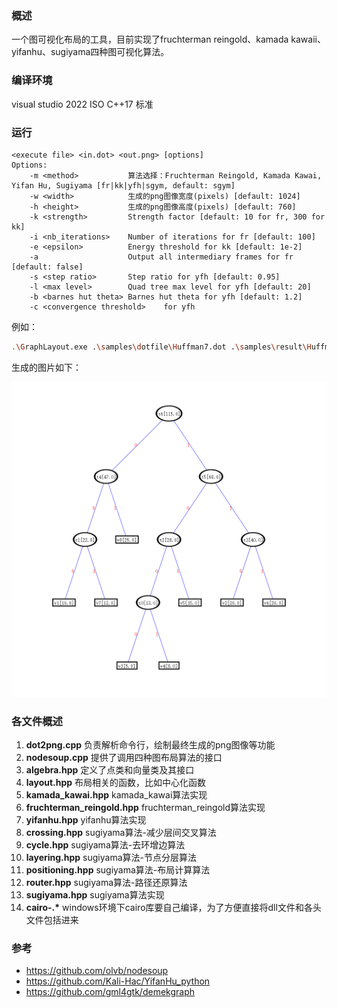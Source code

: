 ### 概述
一个图可视化布局的工具，目前实现了fruchterman reingold、kamada kawaii、yifanhu、sugiyama四种图可视化算法。

### 编译环境
visual studio 2022
ISO C++17 标准

### 运行
```
<execute file> <in.dot> <out.png> [options]
Options:
    -m <method>           算法选择：Fruchterman Reingold, Kamada Kawai, Yifan Hu, Sugiyama [fr|kk|yfh|sgym, default: sgym]
    -w <width>            生成的png图像宽度(pixels) [default: 1024]
    -h <height>           生成的png图像高度(pixels) [default: 760]
    -k <strength>         Strength factor [default: 10 for fr, 300 for kk]
    -i <nb_iterations>    Number of iterations for fr [default: 100]
    -e <epsilon>          Energy threshold for kk [default: 1e-2]
    -a                    Output all intermediary frames for fr [default: false]
    -s <step ratio>       Step ratio for yfh [default: 0.95]
    -l <max level>        Quad tree max level for yfh [default: 20]
    -b <barnes hut theta> Barnes hut theta for yfh [default: 1.2]
    -c <convergence threshold>    for yfh
```
例如：
``` sh
.\GraphLayout.exe .\samples\dotfile\Huffman7.dot .\samples\result\Huffman_sgym.png -w 1024 -h 1024 -m sgym
```

生成的图片如下：

![](./samples/result/Huffman_sgym.png)

### 各文件概述
1. **dot2png.cpp** 负责解析命令行，绘制最终生成的png图像等功能
2. **nodesoup.cpp** 提供了调用四种图布局算法的接口
3. **algebra.hpp** 定义了点类和向量类及其接口
4. **layout.hpp** 布局相关的函数，比如中心化函数
5. **kamada_kawai.hpp** kamada_kawai算法实现
6. **fruchterman_reingold.hpp** fruchterman_reingold算法实现
7. **yifanhu.hpp** yifanhu算法实现
8. **crossing.hpp** sugiyama算法-减少层间交叉算法
9. **cycle.hpp** sugiyama算法-去环增边算法
10. **layering.hpp** sugiyama算法-节点分层算法
11. **positioning.hpp** sugiyama算法-布局计算算法
12. **router.hpp** sugiyama算法-路径还原算法
13. **sugiyama.hpp** sugiyama算法实现
14. **cairo-.\*** windows环境下cairo库要自己编译，为了方便直接将dll文件和各头文件包括进来


### 参考
* https://github.com/olvb/nodesoup
* https://github.com/Kali-Hac/YifanHu_python
* https://github.com/gml4gtk/demekgraph
